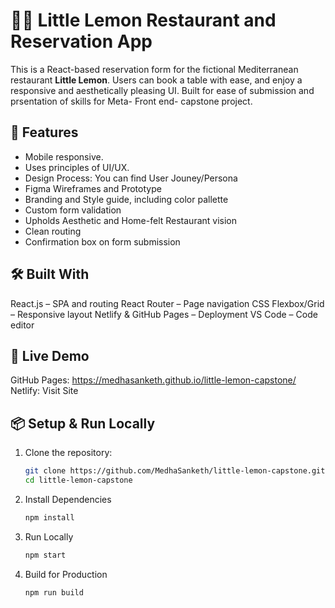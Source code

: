 # 🍋🍋 Little Lemon Restaurant and Reservation App

This is a React-based reservation form for the fictional Mediterranean restaurant **Little Lemon**. Users can book a table with ease, and enjoy a responsive and aesthetically pleasing UI. Built for ease of submission and prsentation of skills for Meta- Front end- capstone project.

## 🚀 Features
- Mobile responsive.
- Uses principles of UI/UX.
- Design Process: You can find User Jouney/Persona
- Figma Wireframes and Prototype
- Branding and Style guide, including color pallette
- Custom form validation
- Upholds Aesthetic and Home-felt Restaurant vision
- Clean routing
- Confirmation box on form submission

## 🛠️ Built With
React.js – SPA and routing
React Router – Page navigation
CSS Flexbox/Grid – Responsive layout
Netlify & GitHub Pages – Deployment
VS Code – Code editor

## 🚀 Live Demo
GitHub Pages: https://medhasanketh.github.io/little-lemon-capstone/
Netlify: Visit Site

## 📦 Setup & Run Locally

1. Clone the repository:
   ```bash
   git clone https://github.com/MedhaSanketh/little-lemon-capstone.git
   cd little-lemon-capstone

2. Install Dependencies
   ```bash
   npm install
3. Run Locally
   ```bash
   npm start
4. Build for Production
   ```bash
   npm run build

